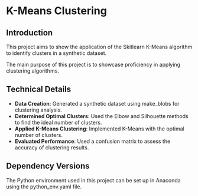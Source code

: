 # K-Means Clustering

## Introduction

This project aims to show the application of the Skitlearn K-Means algorithm to identify clusters in a 
synthetic dataset. 

The main purpose of this project is to showcase proficiency in applying clustering algorithms.

## Technical Details

- **Data Creation**: Generated a synthetic dataset using make_blobs for clustering analysis.
- **Determined Optimal Clusters**: Used the Elbow and Silhouette methods to find the ideal number of clusters.
- **Applied K-Means Clustering**: Implemented K-Means with the optimal number of clusters.
- **Evaluated Performance**: Used a confusion matrix to assess the accuracy of clustering results.

## Dependency Versions

The Python environment used in this project can be set up in Anaconda using the python_env.yaml file.
